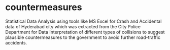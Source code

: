 # countermeasures
Statistical Data Analysis using tools like MS Excel for Crash and Accidental data of Hyderabad city which was extracted from the City Police Department for Data Interpretation of different types of collisions to suggest plausible countermeasures to the government to avoid further road-traffic accidents.
